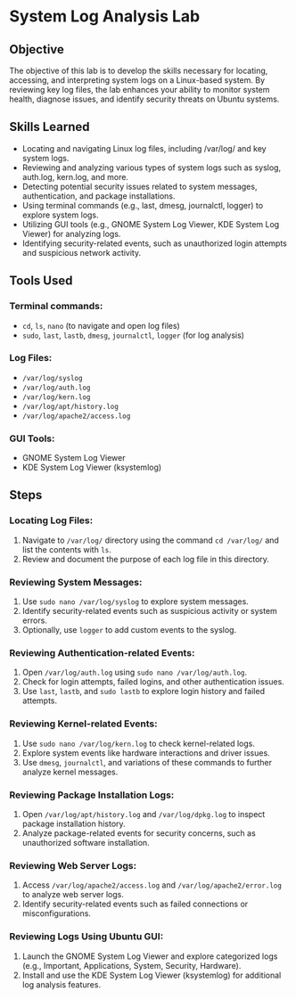 # System Log Analysis Lab

## Objective
The objective of this lab is to develop the skills necessary for locating, accessing, and interpreting system logs on a Linux-based system. By reviewing key log files, the lab enhances your ability to monitor system health, diagnose issues, and identify security threats on Ubuntu systems.

## Skills Learned
- Locating and navigating Linux log files, including /var/log/ and key system logs.
- Reviewing and analyzing various types of system logs such as syslog, auth.log, kern.log, and more.
- Detecting potential security issues related to system messages, authentication, and package installations.
- Using terminal commands (e.g., last, dmesg, journalctl, logger) to explore system logs.
- Utilizing GUI tools (e.g., GNOME System Log Viewer, KDE System Log Viewer) for analyzing logs.
- Identifying security-related events, such as unauthorized login attempts and suspicious network activity.

## Tools Used
### Terminal commands:
- `cd`, `ls`, `nano` (to navigate and open log files)
- `sudo`, `last`, `lastb`, `dmesg`, `journalctl`, `logger` (for log analysis)

### Log Files:
- `/var/log/syslog`
- `/var/log/auth.log`
- `/var/log/kern.log`
- `/var/log/apt/history.log`
- `/var/log/apache2/access.log`

### GUI Tools:
- GNOME System Log Viewer
- KDE System Log Viewer (ksystemlog)

## Steps

### Locating Log Files:
1. Navigate to `/var/log/` directory using the command `cd /var/log/` and list the contents with `ls`.
2. Review and document the purpose of each log file in this directory.

### Reviewing System Messages:
1. Use `sudo nano /var/log/syslog` to explore system messages.
2. Identify security-related events such as suspicious activity or system errors.
3. Optionally, use `logger` to add custom events to the syslog.

### Reviewing Authentication-related Events:
1. Open `/var/log/auth.log` using `sudo nano /var/log/auth.log`.
2. Check for login attempts, failed logins, and other authentication issues.
3. Use `last`, `lastb`, and `sudo lastb` to explore login history and failed attempts.

### Reviewing Kernel-related Events:
1. Use `sudo nano /var/log/kern.log` to check kernel-related logs.
2. Explore system events like hardware interactions and driver issues.
3. Use `dmesg`, `journalctl`, and variations of these commands to further analyze kernel messages.

### Reviewing Package Installation Logs:
1. Open `/var/log/apt/history.log` and `/var/log/dpkg.log` to inspect package installation history.
2. Analyze package-related events for security concerns, such as unauthorized software installation.

### Reviewing Web Server Logs:
1. Access `/var/log/apache2/access.log` and `/var/log/apache2/error.log` to analyze web server logs.
2. Identify security-related events such as failed connections or misconfigurations.

### Reviewing Logs Using Ubuntu GUI:
1. Launch the GNOME System Log Viewer and explore categorized logs (e.g., Important, Applications, System, Security, Hardware).
2. Install and use the KDE System Log Viewer (ksystemlog) for additional log analysis features.
